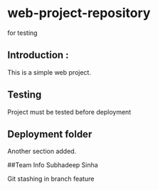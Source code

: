 # web-project-repository
for testing

## Introduction :
This is a simple web project.

## Testing
Project must be tested before deployment

## Deployment folder 
Another section added.

##Team Info
Subhadeep Sinha


Git stashing in branch feature
